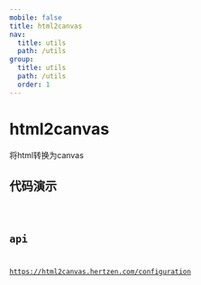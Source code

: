 ```yaml
---
mobile: false
title: html2canvas
nav:
  title: utils
  path: /utils
group:
  title: utils
  path: /utils
  order: 1
---
```


# html2canvas
将html转换为canvas

## 代码演示

<code hideActions='["CSB", "EXTERNAL"]' src="./demo/index.tsx" />


## api
https://html2canvas.hertzen.com/configuration
